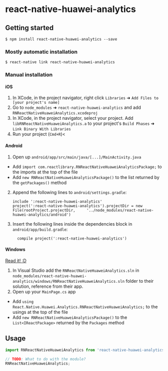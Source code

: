 
# react-native-huawei-analytics

## Getting started

`$ npm install react-native-huawei-analytics --save`

### Mostly automatic installation

`$ react-native link react-native-huawei-analytics`

### Manual installation


#### iOS

1. In XCode, in the project navigator, right click `Libraries` ➜ `Add Files to [your project's name]`
2. Go to `node_modules` ➜ `react-native-huawei-analytics` and add `RNReactNativeHuaweiAnalytics.xcodeproj`
3. In XCode, in the project navigator, select your project. Add `libRNReactNativeHuaweiAnalytics.a` to your project's `Build Phases` ➜ `Link Binary With Libraries`
4. Run your project (`Cmd+R`)<

#### Android

1. Open up `android/app/src/main/java/[...]/MainActivity.java`
  - Add `import com.reactlibrary.RNReactNativeHuaweiAnalyticsPackage;` to the imports at the top of the file
  - Add `new RNReactNativeHuaweiAnalyticsPackage()` to the list returned by the `getPackages()` method
2. Append the following lines to `android/settings.gradle`:
  	```
  	include ':react-native-huawei-analytics'
  	project(':react-native-huawei-analytics').projectDir = new File(rootProject.projectDir, 	'../node_modules/react-native-huawei-analytics/android')
  	```
3. Insert the following lines inside the dependencies block in `android/app/build.gradle`:
  	```
      compile project(':react-native-huawei-analytics')
  	```

#### Windows
[Read it! :D](https://github.com/ReactWindows/react-native)

1. In Visual Studio add the `RNReactNativeHuaweiAnalytics.sln` in `node_modules/react-native-huawei-analytics/windows/RNReactNativeHuaweiAnalytics.sln` folder to their solution, reference from their app.
2. Open up your `MainPage.cs` app
  - Add `using React.Native.Huawei.Analytics.RNReactNativeHuaweiAnalytics;` to the usings at the top of the file
  - Add `new RNReactNativeHuaweiAnalyticsPackage()` to the `List<IReactPackage>` returned by the `Packages` method


## Usage
```javascript
import RNReactNativeHuaweiAnalytics from 'react-native-huawei-analytics';

// TODO: What to do with the module?
RNReactNativeHuaweiAnalytics;
```
  